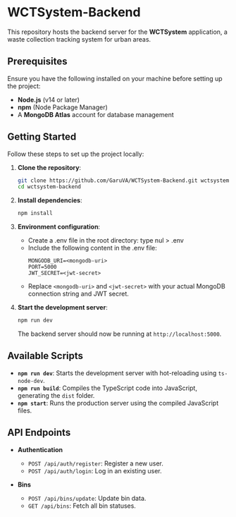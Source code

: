 # WCTSystem-Backend

This repository hosts the backend server for the **WCTSystem** application, a waste collection tracking system for urban areas.

## Prerequisites

Ensure you have the following installed on your machine before setting up the project:

- **Node.js** (v14 or later)
- **npm** (Node Package Manager)
- A **MongoDB Atlas** account for database management

## Getting Started

Follow these steps to set up the project locally:

1. **Clone the repository**:
   ```bash
   git clone https://github.com/GaruVA/WCTSystem-Backend.git wctsystem-backend
   cd wctsystem-backend
   ```

2. **Install dependencies**:
   ```bash
   npm install
   ```

3. **Environment configuration**:
   - Create a .env file in the root directory: type nul > .env
   - Include the following content in the .env file:
      ```env
      MONGODB_URI=<mongodb-uri>
      PORT=5000
      JWT_SECRET=<jwt-secret>
      ```
   - Replace `<mongodb-uri>` and `<jwt-secret>` with your actual MongoDB connection string and JWT secret.

4. **Start the development server**:
   ```bash
   npm run dev
   ```

   The backend server should now be running at `http://localhost:5000`.

## Available Scripts

- **`npm run dev`**: Starts the development server with hot-reloading using `ts-node-dev`.
- **`npm run build`**: Compiles the TypeScript code into JavaScript, generating the `dist` folder.
- **`npm start`**: Runs the production server using the compiled JavaScript files.

## API Endpoints

- **Authentication**
  - `POST /api/auth/register`: Register a new user.
  - `POST /api/auth/login`: Log in an existing user.

- **Bins**
  - `POST /api/bins/update`: Update bin data.
  - `GET /api/bins`: Fetch all bin statuses.